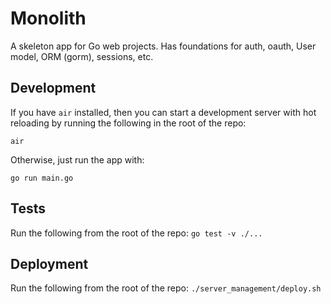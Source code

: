# Monolith
A skeleton app for Go web projects. Has foundations for auth, oauth, User model, ORM (gorm), sessions, etc.

## Development
If you have `air` installed, then you can start a development server with hot reloading by running the following in the root of the repo:
```
air
```

Otherwise, just run the app with:
```
go run main.go
```

## Tests
Run the following from the root of the repo:
`go test -v ./...`

## Deployment
Run the following from the root of the repo:
`./server_management/deploy.sh`